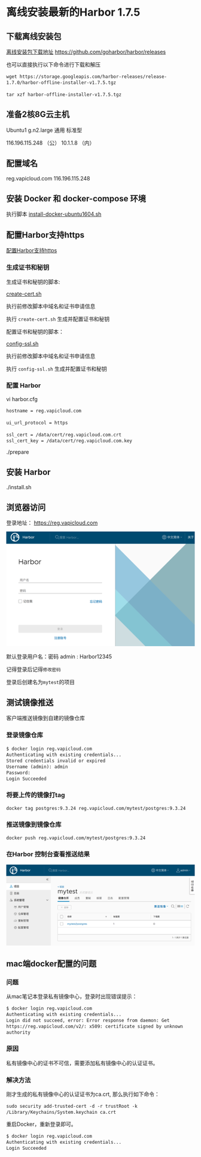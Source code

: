 # 离线安装最新的Harbor 1.7.5

## 下载离线安装包

[离线安装包下载地址](https://github.com/goharbor/harbor/releases)
https://github.com/goharbor/harbor/releases

也可以直接执行以下命令进行下载和解压

```
wget https://storage.googleapis.com/harbor-releases/release-1.7.0/harbor-offline-installer-v1.7.5.tgz

tar xzf harbor-offline-installer-v1.7.5.tgz

```

## 准备2核8G云主机

Ubuntu1
g.n2.large 通用 标准型

116.196.115.248 （公）
10.1.1.8 （内）

## 配置域名

reg.vapicloud.com  116.196.115.248

## 安装 Docker 和 docker-compose 环境

执行脚本
[install-docker-ubuntu1604.sh](install-docker-ubuntu1604.sh)

## 配置Harbor支持https

[配置Harbor支持https](https://github.com/goharbor/harbor/blob/master/docs/configure_https.md#Troubleshooting)

### 生成证书和秘钥

生成证书和秘钥的脚本:

[create-cert.sh](create-cert.sh)

执行前修改脚本中域名和证书申请信息

执行 `create-cert.sh` 生成并配置证书和秘钥

配置证书和秘钥的脚本：

[config-ssl.sh](config-ssl.sh)

执行前修改脚本中域名和证书申请信息

执行 `config-ssl.sh` 生成并配置证书和秘钥

### 配置 Harbor


vi harbor.cfg

```
hostname = reg.vapicloud.com

ui_url_protocol = https

ssl_cert = /data/cert/reg.vapicloud.com.crt
ssl_cert_key = /data/cert/reg.vapicloud.com.key
```

./prepare

## 安装 Harbor

./install.sh

## 浏览器访问

登录地址： https://reg.vapicloud.com

![Harbor 登录界面](harbor-login.png)

默认登录用户名：密码 admin : Harbor12345

记得登录后记得`修改密码`

登录后创建名为`mytest`的项目

## 测试镜像推送

客户端推送镜像到自建的镜像仓库

### 登录镜像仓库

```
$ docker login reg.vapicloud.com
Authenticating with existing credentials...
Stored credentials invalid or expired
Username (admin): admin
Password:
Login Succeeded
```

### 将要上传的镜像打tag

```
docker tag postgres:9.3.24 reg.vapicloud.com/mytest/postgres:9.3.24
```

### 推送镜像到镜像仓库

```
docker push reg.vapicloud.com/mytest/postgres:9.3.24
```

### 在Harbor 控制台查看推送结果

![推送结果](push-result.png)

## mac端docker配置的问题

### 问题

从mac笔记本登录私有镜像中心，登录时出现错误提示：

```
$ docker login reg.vapicloud.com
Authenticating with existing credentials...
Login did not succeed, error: Error response from daemon: Get https://reg.vapicloud.com/v2/: x509: certificate signed by unknown authority
```

### 原因

私有镜像中心的证书不可信，需要添加私有镜像中心的认证证书。

### 解决方法

刚才生成的私有镜像中心的认证证书为ca.crt, 那么执行如下命令：

```
sudo security add-trusted-cert -d -r trustRoot -k /Library/Keychains/System.keychain ca.crt
```

重启Docker，重新登录即可。

```
$ docker login reg.vapicloud.com
Authenticating with existing credentials...
Login Succeeded
```
